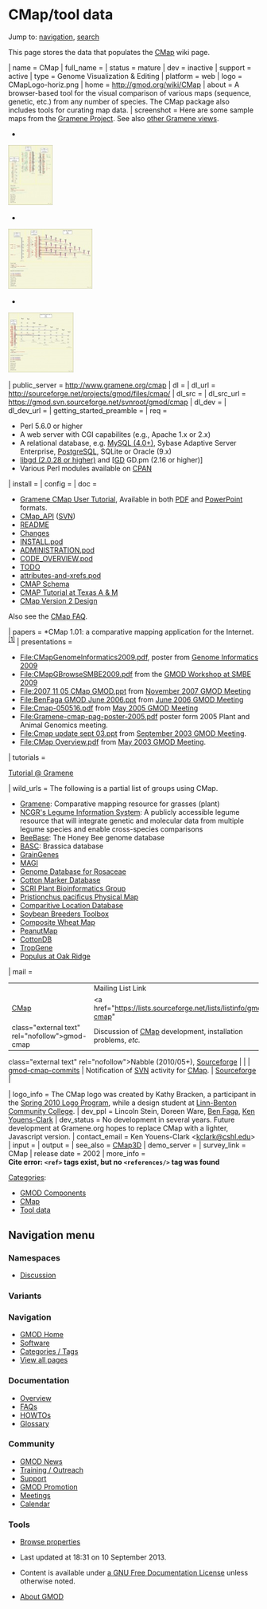 



<span id="top"></span>


# <span dir="auto">CMap/tool data</span>






Jump to: [navigation](#mw-navigation), [search](#p-search)


This page stores the data that populates the [CMap](../CMap.1 "CMap")
wiki page.

\| name = CMap \| full_name = \| status = mature \|
dev = inactive \| support = active \| type = Genome Visualization &
Editing \| platform = web \| logo = CMapLogo-horiz.png \| home =
<a href="../CMap.1" class="external free"
rel="nofollow">http://gmod.org/wiki/CMap</a> \| about = A browser-based
tool for the visual comparison of various maps (sequence, genetic, etc.)
from any number of species. The CMap package also includes tools for
curating map data. \| screenshot = Here are some sample maps from the
<a href="http://www.gramene.org/" class="external text"
rel="nofollow">Gramene Project</a>. See also
<a href="http://www.gramene.org/cmap/entry.html" class="external text"
rel="nofollow">other Gramene views</a>.

- 

  

  

  <a href="../File:Cmap_sample1.jpg" class="image"><img
  src="https://raw.githubusercontent.com/GMOD/gmod.github.io/main/mediawiki/images/thumb/4/40/Cmap_sample1.jpg/89px-Cmap_sample1.jpg"
  width="89" height="120" alt="Cmap sample1.jpg" /></a>

  

  

  

  

  

- 

  

  

  <a href="../File:Cmap_sample2.jpg" class="image"><img
  src="https://raw.githubusercontent.com/GMOD/gmod.github.io/main/mediawiki/images/thumb/f/f1/Cmap_sample2.jpg/169px-Cmap_sample2.jpg"
  width="169" height="120" alt="Cmap sample2.jpg" /></a>

  

  

  

  

  

- 

  

  

  <a href="../File:Cmap_sample3.jpg" class="image"><img
  src="https://raw.githubusercontent.com/GMOD/gmod.github.io/main/mediawiki/images/thumb/1/12/Cmap_sample3.jpg/131px-Cmap_sample3.jpg"
  width="131" height="120" alt="Cmap sample3.jpg" /></a>

  

  

  

  

  

\| public_server =
<a href="http://www.gramene.org/cmap" class="external free"
rel="nofollow">http://www.gramene.org/cmap</a> \| dl = \| dl_url =
<a href="http://sourceforge.net/projects/gmod/files/cmap/"
class="external free"
rel="nofollow">http://sourceforge.net/projects/gmod/files/cmap/</a> \|
dl_src = \| dl_src_url =
<a href="https://gmod.svn.sourceforge.net/svnroot/gmod/cmap"
class="external free"
rel="nofollow">https://gmod.svn.sourceforge.net/svnroot/gmod/cmap</a> \|
dl_dev = \| dl_dev_url = \| getting_started_preamble = \| req =

- Perl 5.6.0 or higher
- A web server with CGI capabilites (e.g., Apache 1.x or 2.x)
- A relational database, e.g.
  <a href="http://www.mysql.com" class="external text"
  rel="nofollow">MySQL (4.0+)</a>, Sybase Adaptive Server Enterprise,
  [PostgreSQL](../PostgreSQL "PostgreSQL"), SQLite or Oracle (9.x)
- <a href="http://www.boutell.com/gd/" class="external text"
  rel="nofollow">libgd (2.0.28 or higher)</a> and
  \[<a href="http://search.cpan.org/perldoc?GD" class="external text"
  rel="nofollow">GD</a> GD.pm (2.16 or higher)\]
- Various Perl modules available on
  <a href="http://www.cpan.org/" class="external text"
  rel="nofollow">CPAN</a>

\| install = \| config = \| doc =

- <a href="http://www.gramene.org/tutorials/cmap.html"
  class="external text" rel="nofollow">Gramene CMap User Tutorial</a>,
  Available in both
  <a href="http://www.gramene.org/tutorials/cmap_tutorial.pdf"
  class="external text" rel="nofollow">PDF</a> and
  <a href="http://www.gramene.org/tutorials/cmap_tutorial.ppt"
  class="external text" rel="nofollow">PowerPoint</a> formats.
- [CMap_API](../CMap_API "CMap API") (<a
  href="http://gmod.svn.sourceforge.net/viewvc/gmod/cmap/trunk/docs/CMAP_API.pod"
  class="external text" rel="nofollow">SVN</a>)
- <a href="http://gmod.svn.sourceforge.net/viewvc/gmod/cmap/trunk/README"
  class="external text" rel="nofollow">README</a>
- <a href="http://gmod.svn.sourceforge.net/viewvc/gmod/cmap/trunk/Changes"
  class="external text" rel="nofollow">Changes</a>
- <a
  href="http://gmod.svn.sourceforge.net/viewvc/gmod/cmap/trunk/INSTALL.pod"
  class="external text" rel="nofollow">INSTALL.pod</a>
- <a
  href="http://gmod.svn.sourceforge.net/viewvc/gmod/cmap/trunk/docs/ADMINISTRATION.pod"
  class="external text" rel="nofollow">ADMINISTRATION.pod</a>
- <a
  href="http://gmod.svn.sourceforge.net/viewvc/gmod/cmap/trunk/docs/CODE_OVERVIEW.pod"
  class="external text" rel="nofollow">CODE_OVERVIEW.pod</a>
- <a href="http://gmod.svn.sourceforge.net/viewvc/gmod/cmap/trunk/TODO"
  class="external text" rel="nofollow">TODO</a>
- <a
  href="http://gmod.svn.sourceforge.net/viewvc/gmod/cmap/trunk/docs/attributes-and-xrefs.pod"
  class="external text" rel="nofollow">attributes-and-xrefs.pod</a>
- <a
  href="http://gmod.svn.sourceforge.net/viewvc/gmod/cmap/trunk/docs/cmap-schema-desc.html"
  class="external text" rel="nofollow">CMAP Schema</a>
- <a href="http://racerx00.tamu.edu/cmap/tutorial/index.html"
  class="external text" rel="nofollow">CMAP Tutorial at Texas A &amp;
  M</a>
- [CMap Version 2
  Design](../CMap_Version_2_Design "CMap Version 2 Design")

Also see the [CMap FAQ](../CMap_FAQ "CMap FAQ").

\| papers = \*CMap 1.01: a comparative mapping application for the
Internet. <sup>[\[1\]](#cite_note-1)</sup> \| presentations =

- [File:CMapGenomeInformatics2009.pdf](../File:CMapGenomeInformatics2009.pdf "File:CMapGenomeInformatics2009.pdf"),
  poster from <a href="http://meetings.cshl.edu/meetings/info09.shtml"
  class="external text" rel="nofollow">Genome Informatics 2009</a>
- [File:CMapGBrowseSMBE2009.pdf](../File:CMapGBrowseSMBE2009.pdf "File:CMapGBrowseSMBE2009.pdf")
  from the <a
  href="http://ccg.biology.uiowa.edu/smbe/symposia.php?action=view&amp;sym_ID=27"
  class="external text" rel="nofollow">GMOD Workshop at SMBE 2009</a>
- [File:2007 11 05 CMap
  GMOD.ppt](../File:2007_11_05_CMap_GMOD.ppt "File:2007 11 05 CMap GMOD.ppt")
  from [November 2007 GMOD
  Meeting](../November_2007_GMOD_Meeting "November 2007 GMOD Meeting")
- [File:BenFaga GMOD June
  2006.ppt](../File:BenFaga_GMOD_June_2006.ppt "File:BenFaga GMOD June 2006.ppt")
  from [June 2006 GMOD
  Meeting](../June_2006_GMOD_Meeting "June 2006 GMOD Meeting")
- [File:Cmap-050516.pdf](../File:Cmap-050516.pdf "File:Cmap-050516.pdf")
  from [May 2005 GMOD
  Meeting](../May_2005_GMOD_Meeting "May 2005 GMOD Meeting")
- [File:Gramene-cmap-pag-poster-2005.pdf](../File:Gramene-cmap-pag-poster-2005.pdf "File:Gramene-cmap-pag-poster-2005.pdf")
  poster form 2005 Plant and Animal Genomics meeting.
- [File:Cmap update sept
  03.ppt](../File:Cmap_update_sept_03.ppt "File:Cmap update sept 03.ppt")
  from [September 2003 GMOD
  Meeting](../September_2003_GMOD_Meeting "September 2003 GMOD Meeting").
- [File:CMap
  Overview.pdf](../File:CMap_Overview.pdf "File:CMap Overview.pdf") from
  [May 2003 GMOD
  Meeting](../May_2003_GMOD_Meeting "May 2003 GMOD Meeting").

\| tutorials =

<a href="http://www.gramene.org/tutorials/cmap.html"
class="external text" rel="nofollow">Tutorial @ Gramene</a>

\| wild_urls = The following is a partial list of groups using CMap.

- <a href="http://www.gramene.org/cmap" class="external text"
  rel="nofollow">Gramene</a>: Comparative mapping resource for grasses
  (plant)
- <a href="http://www.comparative-legumes.org/" class="external text"
  rel="nofollow">NCGR's Legume Information System</a>: A publicly
  accessible legume resource that will integrate genetic and molecular
  data from multiple legume species and enable cross-species comparisons
- <a href="http://racerx00.tamu.edu/cgi-bin/cmap/viewer"
  class="external text" rel="nofollow">BeeBase</a>: The Honey Bee genome
  database
- <a
  href="http://bioinformatics.pbcbasc.latrobe.edu.au/basc/cgi-bin/index.cgi"
  class="external text" rel="nofollow">BASC</a>: Brassica database
- <a
  href="http://rye.pw.usda.gov/cgi-bin/cmap/map_set_info?map_set_aid=Barley_consensus_2003"
  class="external text" rel="nofollow">GrainGenes</a>
- <a
  href="http://magi.plantgenomics.iastate.edu/cgi-bin/cmap/map_set_info"
  class="external text" rel="nofollow">MAGI</a>
- <a
  href="http://www.bioinfo.wsu.edu/cgi-bin/gdr/cmap/map_set_info?map_set_aid=17"
  class="external text" rel="nofollow">Genome Database for Rosaceae</a>
- <a href="http://www.cottonmarker.org/" class="external text"
  rel="nofollow">Cotton Marker Database</a>
- <a href="http://bioinf.scri.sari.ac.uk/" class="external text"
  rel="nofollow">SCRI Plant Bioinformatics Group</a>
- <a
  href="http://www.pristionchus.org/cgi-bin/cmap/viewer?ref_map_set_aid=PM;ref_map_aids=109"
  class="external text" rel="nofollow">Pristionchus pacificus Physical
  Map</a>
- <a href="http://medvet.angis.org.au/cmap/" class="external text"
  rel="nofollow">Comparitive Location Database</a>
- <a href="http://soybeanbreederstoolbox.org/index.php"
  class="external text" rel="nofollow">Soybean Breeders Toolbox</a>
- <a href="http://map.lab.nig.ac.jp:8080/cmap/" class="external text"
  rel="nofollow">Composite Wheat Map</a>
- <a href="http://peanutgenetics.tamu.edu/cmap/" class="external text"
  rel="nofollow">PeanutMap</a>
- <a href="http://www.cottondb.org/cmap/" class="external text"
  rel="nofollow">CottonDB</a>
- <a href="http://tropgenedb.cirad.fr" class="external text"
  rel="nofollow">TropGene</a>
- <a href="http://cricket.ornl.gov/cgi-bin/cmap/map_set_info"
  class="external text" rel="nofollow">Populus at Oak Ridge</a>

\| mail =

|                                                    |                                                                                   |                                                              |            |
| -------------------------------------------------- | --------------------------------------------------------------------------------- | ------------------------------------------------------------ | ---------- |
|                                                    | Mailing List Link                                                                 | Description                                                  | Archive(s) |
| [CMap](../CMap.1 "CMap")                           | <a href="https://lists.sourceforge.net/lists/listinfo/gmod-cmap"                  |
| class="external text" rel="nofollow">gmod-cmap</a> | Discussion of [CMap](../CMap.1 "CMap") development, installation problems, _etc._ | <a href="http://gmod.827538.n3.nabble.com/CMap-f815601.html" |

class="external text" rel="nofollow">Nabble (2010/05+)</a>, <a href="https://lists.sourceforge.net/lists/listinfo/gmod-cmap"
class="external text" rel="nofollow">Sourceforge</a> |
| | <a href="https://lists.sourceforge.net/lists/listinfo/gmod-cmap-commits"
class="external text" rel="nofollow">gmod-cmap-commits</a> | Notification of <a href="../SVN" class="mw-redirect" title="SVN">SVN</a> activity for [CMap](../CMap.1 "CMap"). | <a
href="http://sourceforge.net/mailarchive/forum.php?forum_name=gmod-cmap-commits"
class="external text" rel="nofollow">Sourceforge</a> |

\| logo_info = The CMap logo was created by Kathy Bracken, a participant
in the [Spring 2010 Logo
Program](../Spring_2010_Logo_Program "Spring 2010 Logo Program"), while
a design student at
<a href="http://www.linn-benton.edu" class="external text"
rel="nofollow">Linn-Benton Community College</a>. \| dev_ppl = Lincoln
Stein, Doreen Ware, [Ben Faga](../User%3AFaga "User%3AFaga"),
<a href="mailto:kclark@cshl.edu" class="external text"
rel="nofollow">Ken Youens-Clark</a> \| dev_status = No development in
several years. Future development at Gramene.org hopes to replace CMap
with a lighter, Javascript version. \| contact_email = Ken Youens-Clark
\<kclark@cshl.edu\> \| input = \| output = \| see_also =
[CMap3D](../CMap3D "CMap3D") \| demo_server = \| survey_link = CMap \|
release date = 2002 \| more_info =  
**Cite error: `<ref>` tags exist, but no `<references/>` tag was found**




[Categories](../Special%3ACategories "Special%3ACategories"):

- [GMOD
  Components](../Category%3AGMOD_Components "Category%3AGMOD Components")
- [CMap](../Category%3ACMap "Category%3ACMap")
- [Tool data](../Category%3ATool_data "Category%3ATool data")






## Navigation menu




### Namespaces

- <span id="ca-talk"><a
  href="http://gmod.org/mediawiki/index.php?title=Talk:CMap/tool_data&amp;action=edit&amp;redlink=1"
  accesskey="t"
  title="Discussion about the content page [t]">Discussion</a></span>


###

### Variants[](#)







<a href="../Main_Page"
style="background-image: url(../../images/GMOD-cogs.png);"
title="Visit the main page"></a>


### Navigation



- <span id="n-GMOD-Home">[GMOD Home](../Main_Page)</span>
- <span id="n-Software">[Software](../GMOD_Components)</span>
- <span id="n-Categories-.2F-Tags">[Categories /
  Tags](../Categories)</span>
- <span id="n-View-all-pages">[View all
  pages](../Special:AllPages)</span>




### Documentation



- <span id="n-Overview">[Overview](../Overview)</span>
- <span id="n-FAQs">[FAQs](../Category%3AFAQ)</span>
- <span id="n-HOWTOs">[HOWTOs](../Category%3AHOWTO)</span>
- <span id="n-Glossary">[Glossary](../Glossary)</span>




### Community



- <span id="n-GMOD-News">[GMOD News](../GMOD_News)</span>
- <span id="n-Training-.2F-Outreach">[Training /
  Outreach](../Training_and_Outreach)</span>
- <span id="n-Support">[Support](../Support)</span>
- <span id="n-GMOD-Promotion">[GMOD Promotion](../GMOD_Promotion)</span>
- <span id="n-Meetings">[Meetings](../Meetings)</span>
- <span id="n-Calendar">[Calendar](../Calendar)</span>




### Tools



- <span id="t-smwbrowselink"><a href="../Special%3ABrowse/CMap-2Ftool_data" rel="smw-browse">Browse
  properties</a></span>





- <span id="footer-info-lastmod">Last updated at 18:31 on 10 September 2013.</span>
<!-- - <span id="footer-info-viewcount">54,577 page views.</span> -->
- <span id="footer-info-copyright">Content is available under
  <a href="http://www.gnu.org/licenses/fdl-1.3.html" class="external"
  rel="nofollow">a GNU Free Documentation License</a> unless otherwise
  noted.</span>

<!-- -->

- <span id="footer-places-about">[About
  GMOD](../GMOD%3AAbout "GMOD%3AAbout")</span>

<!-- -->


